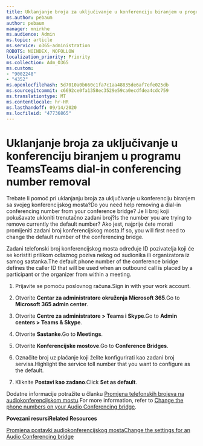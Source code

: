 ```yaml
---
title: Uklanjanje broja za uključivanje u konferenciju biranjem u programu Teams
ms.author: pebaum
author: pebaum
manager: mnirkhe
ms.audience: Admin
ms.topic: article
ms.service: o365-administration
ROBOTS: NOINDEX, NOFOLLOW
localization_priority: Priority
ms.collection: Adm_O365
ms.custom:
- "9002248"
- "4352"
ms.openlocfilehash: 5d7010a0b660c1fa7c1aa48835de6af7efe025db
ms.sourcegitcommit: c6692ce0fa1358ec3529e59ca0ecdfdea4cdc759
ms.translationtype: MT
ms.contentlocale: hr-HR
ms.lasthandoff: 09/14/2020
ms.locfileid: "47736865"
---
```

# <a name="teams-dial-in-conferencing-number-removal"></a><span data-ttu-id="5daf1-102">Uklanjanje broja za uključivanje u konferenciju biranjem u programu Teams</span><span class="sxs-lookup"><span data-stu-id="5daf1-102">Teams dial-in conferencing number removal</span></span>

<span data-ttu-id="5daf1-103">Trebate li pomoć pri uklanjanju broja za uključivanje u konferenciju biranjem sa svojeg konferencijskog mosta?</span><span class="sxs-lookup"><span data-stu-id="5daf1-103">Do you need help removing a dial-in conferencing number from your conference bridge?</span></span> <span data-ttu-id="5daf1-104">Je li broj koji pokušavate ukloniti trenutačno zadani broj?</span><span class="sxs-lookup"><span data-stu-id="5daf1-104">Is the number you are trying to remove currently the default number?</span></span> <span data-ttu-id="5daf1-105">Ako jest, najprije ćete morati promijeniti zadani broj konferencijskog mosta.</span><span class="sxs-lookup"><span data-stu-id="5daf1-105">If so, you will first need to change the default number of the conferencing bridge.</span></span>

<span data-ttu-id="5daf1-106">Zadani telefonski broj konferencijskog mosta određuje ID pozivatelja koji će se koristiti prilikom odlaznog poziva nekog od sudionika ili organizatora iz samog sastanka.</span><span class="sxs-lookup"><span data-stu-id="5daf1-106">The default phone number of the conference bridge defines the caller ID that will be used when an outbound call is placed by a participant or the organizer from within a meeting.</span></span>

1. <span data-ttu-id="5daf1-107">Prijavite se pomoću poslovnog računa.</span><span class="sxs-lookup"><span data-stu-id="5daf1-107">Sign in with your work account.</span></span>

2. <span data-ttu-id="5daf1-108">Otvorite **Centar za administratore okruženja Microsoft 365**.</span><span class="sxs-lookup"><span data-stu-id="5daf1-108">Go to **Microsoft 365 admin center**.</span></span>

3. <span data-ttu-id="5daf1-109">Otvorite **Centre za administratore > Teams i Skype**.</span><span class="sxs-lookup"><span data-stu-id="5daf1-109">Go to **Admin centers > Teams & Skype**.</span></span>

4. <span data-ttu-id="5daf1-110">Otvorite **Sastanke**.</span><span class="sxs-lookup"><span data-stu-id="5daf1-110">Go to **Meetings**.</span></span>

5. <span data-ttu-id="5daf1-111">Otvorite **Konferencijske mostove**.</span><span class="sxs-lookup"><span data-stu-id="5daf1-111">Go to **Conference Bridges**.</span></span>

6. <span data-ttu-id="5daf1-112">Označite broj uz plaćanje koji želite konfigurirati kao zadani broj servisa.</span><span class="sxs-lookup"><span data-stu-id="5daf1-112">Highlight the service toll number that you want to configure as the default.</span></span>

7. <span data-ttu-id="5daf1-113">Kliknite **Postavi kao zadano**.</span><span class="sxs-lookup"><span data-stu-id="5daf1-113">Click **Set as default**.</span></span>

<span data-ttu-id="5daf1-114">Dodatne informacije potražite u članku [Promjena telefonskih brojeva na audiokonferencijskom mostu](https://docs.microsoft.com/microsoftteams/change-the-phone-numbers-on-your-audio-conferencing-bridge).</span><span class="sxs-lookup"><span data-stu-id="5daf1-114">For more information, refer to [Change the phone numbers on your Audio Conferencing bridge](https://docs.microsoft.com/microsoftteams/change-the-phone-numbers-on-your-audio-conferencing-bridge).</span></span>

<span data-ttu-id="5daf1-115">**Povezani resursi**</span><span class="sxs-lookup"><span data-stu-id="5daf1-115">**Related Resources**</span></span>

[<span data-ttu-id="5daf1-116">Promjena postavki audiokonferencijskog mosta</span><span class="sxs-lookup"><span data-stu-id="5daf1-116">Change the settings for an Audio Conferencing bridge</span></span>](https://docs.microsoft.com/microsoftteams/change-the-settings-for-an-audio-conferencing-bridge)
